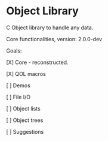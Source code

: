 # Object Library
 C Object library to handle any data.

 Core functionalities, version: 2.0.0-dev

Goals:

 [X] Core - reconstructed.
 
 [X] QOL macros
 
 [ ] Demos
 
 [ ] File I/O
 
 [ ] Object lists
 
 [ ] Object trees
 
 [ ] Suggestions
